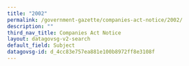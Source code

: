 ```yaml
---
title: "2002"
permalink: /government-gazette/companies-act-notice/2002/
description: ""
third_nav_title: Companies Act Notice
layout: datagovsg-v2-search
default_field: Subject
datagovsg-id: d_4cc83e757ea881e100b8972ff8e3108f
---
```

